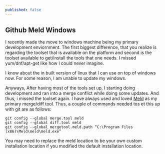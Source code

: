 ```yaml
---
published: false
---
```

## Github Meld Windows
I recently made the move to windows machine being my primary development enviornment. The first biggest difference, that you realize is regarding the toolset that is available on the platform and second is the toolset available to get/install the tools that one needs. I missed yum/dnf/apt-get like how I could never imagine. 

I know about the in built version of linux that I can use on top of windows now. For some reason, I am unable to update my windows. 

Anyways, After having most of the tools set up, I starting doing development and ran into a merge conflict while doing some updates. And thus, i missed the toolset again. I have always used and loved [Meld](http://meldmerge.org/) as my primary merge/diff tool. Thus, a couple of commands needed tos et this up with git are as follows:



    git config --global merge.tool meld
    git config --global diff.tool meld
    git config --global mergetool.meld.path “C:\Program Files (x86)\Meld\meld\meld.exe”

You may need to replace the meld location to be your own custom installation location if you modified the default installation location. 

